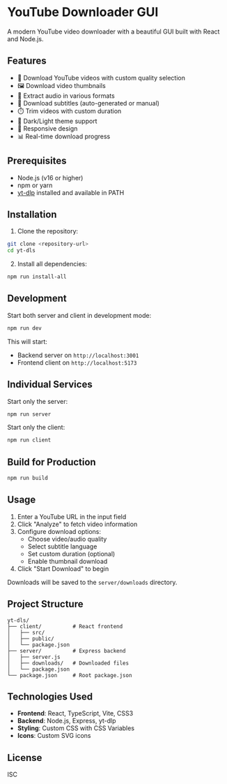 # YouTube Downloader GUI

A modern YouTube video downloader with a beautiful GUI built with React and Node.js.

## Features

- 🎥 Download YouTube videos with custom quality selection
- 🖼️ Download video thumbnails
- 🎵 Extract audio in various formats
- 📝 Download subtitles (auto-generated or manual)
- ⏱️ Trim videos with custom duration
- 🌙 Dark/Light theme support
- 📱 Responsive design
- 📊 Real-time download progress

## Prerequisites

- Node.js (v16 or higher)
- npm or yarn
- [yt-dlp](https://github.com/yt-dlp/yt-dlp) installed and available in PATH

## Installation

1. Clone the repository:

```bash
git clone <repository-url>
cd yt-dls
```

2. Install all dependencies:

```bash
npm run install-all
```

## Development

Start both server and client in development mode:

```bash
npm run dev
```

This will start:

- Backend server on `http://localhost:3001`
- Frontend client on `http://localhost:5173`

## Individual Services

Start only the server:

```bash
npm run server
```

Start only the client:

```bash
npm run client
```

## Build for Production

```bash
npm run build
```

## Usage

1. Enter a YouTube URL in the input field
2. Click "Analyze" to fetch video information
3. Configure download options:
   - Choose video/audio quality
   - Select subtitle language
   - Set custom duration (optional)
   - Enable thumbnail download
4. Click "Start Download" to begin

Downloads will be saved to the `server/downloads` directory.

## Project Structure

```
yt-dls/
├── client/          # React frontend
│   ├── src/
│   ├── public/
│   └── package.json
├── server/          # Express backend
│   ├── server.js
│   ├── downloads/   # Downloaded files
│   └── package.json
└── package.json     # Root package.json
```

## Technologies Used

- **Frontend**: React, TypeScript, Vite, CSS3
- **Backend**: Node.js, Express, yt-dlp
- **Styling**: Custom CSS with CSS Variables
- **Icons**: Custom SVG icons

## License

ISC
